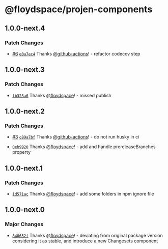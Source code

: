 # @floydspace/projen-components

## 1.0.0-next.4

### Patch Changes

- [#6](https://github.com/floydspace/projen-components/pull/6) [`e0a7ec4`](https://github.com/floydspace/projen-components/commit/e0a7ec494ad910cecbffce3ec884ef6d47ae673d) Thanks [@github-actions](https://github.com/apps/github-actions)! - refactor codecov step

## 1.0.0-next.3

### Patch Changes

- [`fb323a6`](https://github.com/floydspace/projen-components/commit/fb323a6bb293a76bb75127a87f37c1edcecc2021) Thanks [@floydspace](https://github.com/floydspace)! - missed publish

## 1.0.0-next.2

### Patch Changes

- [#3](https://github.com/floydspace/projen-components/pull/3) [`c89a7bf`](https://github.com/floydspace/projen-components/commit/c89a7bf8841eac088a0ad12326c48e2bb18aeb68) Thanks [@github-actions](https://github.com/apps/github-actions)! - do not run husky in ci

- [`0eb9920`](https://github.com/floydspace/projen-components/commit/0eb9920eba9bdb0829ce6dcea9380c5a00e3d917) Thanks [@floydspace](https://github.com/floydspace)! - add and handle prereleaseBranches property

## 1.0.0-next.1

### Patch Changes

- [`1d571ac`](https://github.com/floydspace/projen-components/commit/1d571acdfe21b250c85dc1642914e3b46b95b1a3) Thanks [@floydspace](https://github.com/floydspace)! - add some folders in npm ignore file

## 1.0.0-next.0

### Major Changes

- [`840652f`](https://github.com/floydspace/projen-components/commit/840652fa0adbe4db0ece169077dab94c47c72174) Thanks [@floydspace](https://github.com/floydspace)! - deviating from original package version considering it as stable, and introduce a new Changesets component
